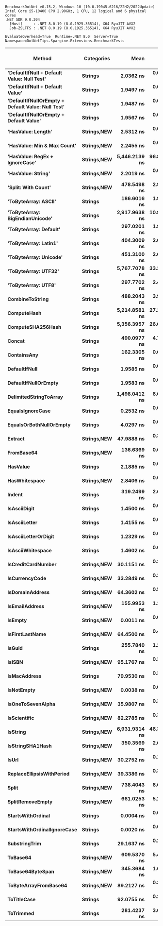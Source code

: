 ```

BenchmarkDotNet v0.15.2, Windows 10 (10.0.19045.6216/22H2/2022Update)
Intel Core i5-10400 CPU 2.90GHz, 1 CPU, 12 logical and 6 physical cores
.NET SDK 9.0.304
  [Host]     : .NET 8.0.19 (8.0.1925.36514), X64 RyuJIT AVX2
  Job-ZSLFFS : .NET 8.0.19 (8.0.1925.36514), X64 RyuJIT AVX2

EvaluateOverhead=True  Runtime=.NET 8.0  Server=True  
Namespace=DotNetTips.Spargine.Extensions.BenchmarkTests  

```
| Method                                            | Categories      | Mean          | Error      | StdDev     | StdErr     | Median        | Min           | Q1            | Q3            | Max           | Op/s                | CI99.9% Margin | Iterations | Kurtosis | MValue | Skewness | Rank | LogicalGroup | Baseline | Gen0   | Exceptions | Completed Work Items | Lock Contentions | Code Size | Allocated |
|-------------------------------------------------- |---------------- |--------------:|-----------:|-----------:|-----------:|--------------:|--------------:|--------------:|--------------:|--------------:|--------------------:|---------------:|-----------:|---------:|-------:|---------:|-----:|------------- |--------- |-------:|-----------:|---------------------:|-----------------:|----------:|----------:|
| **&#39;DefaultIfNull + Default Value: Null Test&#39;**        | **Strings**         |     **2.0362 ns** |  **0.0159 ns** |  **0.0141 ns** |  **0.0038 ns** |     **2.0390 ns** |     **1.9983 ns** |     **2.0321 ns** |     **2.0459 ns** |     **2.0518 ns** |       **491,121,717.3** |       **6.998 ns** |      **14.00** |    **4.082** |  **2.000** |  **-1.2053** |    **5** | *****            | **No**       |      **-** |          **-** |                    **-** |                **-** |      **79 B** |         **-** |
| **&#39;DefaultIfNull + Default Value&#39;**                   | **Strings**         |     **1.9497 ns** |  **0.0155 ns** |  **0.0137 ns** |  **0.0037 ns** |     **1.9545 ns** |     **1.9234 ns** |     **1.9434 ns** |     **1.9593 ns** |     **1.9657 ns** |       **512,906,225.9** |       **6.998 ns** |      **14.00** |    **2.152** |  **2.000** |  **-0.7738** |    **5** | *****            | **No**       |      **-** |          **-** |                    **-** |                **-** |      **50 B** |         **-** |
| **&#39;DefaultIfNullOrEmpty + Default Value: Null Test&#39;** | **Strings**         |     **1.9487 ns** |  **0.0168 ns** |  **0.0149 ns** |  **0.0040 ns** |     **1.9517 ns** |     **1.9215 ns** |     **1.9409 ns** |     **1.9567 ns** |     **1.9714 ns** |       **513,171,767.4** |       **6.998 ns** |      **14.00** |    **2.175** |  **2.000** |  **-0.3566** |    **5** | *****            | **No**       |      **-** |          **-** |                    **-** |                **-** |      **83 B** |         **-** |
| **&#39;DefaultIfNullOrEmpty + Default Value&#39;**            | **Strings**         |     **1.9567 ns** |  **0.0109 ns** |  **0.0102 ns** |  **0.0026 ns** |     **1.9550 ns** |     **1.9337 ns** |     **1.9530 ns** |     **1.9617 ns** |     **1.9741 ns** |       **511,055,508.6** |       **7.499 ns** |      **15.00** |    **2.854** |  **2.000** |  **-0.2746** |    **5** | *****            | **No**       |      **-** |          **-** |                    **-** |                **-** |      **50 B** |         **-** |
| **&#39;HasValue: Length&#39;**                                | **Strings,**NEW**** |     **2.5312 ns** |  **0.0210 ns** |  **0.0186 ns** |  **0.0050 ns** |     **2.5324 ns** |     **2.4978 ns** |     **2.5183 ns** |     **2.5460 ns** |     **2.5611 ns** |       **395,075,079.6** |       **6.998 ns** |      **14.00** |    **1.711** |  **2.000** |  **-0.1957** |    **7** | *****            | **No**       |      **-** |          **-** |                    **-** |                **-** |     **347 B** |         **-** |
| **&#39;HasValue: Min &amp; Max Count&#39;**                       | **Strings,**NEW**** |     **2.2455 ns** |  **0.0272 ns** |  **0.0254 ns** |  **0.0066 ns** |     **2.2521 ns** |     **2.1961 ns** |     **2.2262 ns** |     **2.2620 ns** |     **2.2932 ns** |       **445,327,098.5** |       **7.497 ns** |      **15.00** |    **2.186** |  **2.000** |  **-0.1577** |    **6** | *****            | **No**       |      **-** |          **-** |                    **-** |                **-** |     **366 B** |         **-** |
| **&#39;HasValue: RegEx + IgnoreCase&#39;**                    | **Strings,**NEW**** | **5,446.2139 ns** | **96.8129 ns** | **90.5589 ns** | **23.3822 ns** | **5,439.1205 ns** | **5,326.3153 ns** | **5,391.8800 ns** | **5,495.5872 ns** | **5,644.6243 ns** |           **183,613.8** |      **-4.191 ns** |      **15.00** |    **2.383** |  **2.000** |   **0.5028** |   **38** | *****            | **No**       | **0.0610** |          **-** |                    **-** |                **-** |   **1,119 B** |    **6608 B** |
| **&#39;HasValue: String&#39;**                                | **Strings,**NEW**** |     **2.2019 ns** |  **0.0195 ns** |  **0.0182 ns** |  **0.0047 ns** |     **2.2001 ns** |     **2.1561 ns** |     **2.1937 ns** |     **2.2140 ns** |     **2.2324 ns** |       **454,162,188.4** |       **7.498 ns** |      **15.00** |    **3.441** |  **2.000** |  **-0.6128** |    **6** | *****            | **No**       |      **-** |          **-** |                    **-** |                **-** |     **204 B** |         **-** |
| **&#39;Split: With Count&#39;**                               | **Strings,**NEW**** |   **478.5498 ns** |  **2.9420 ns** |  **2.6080 ns** |  **0.6970 ns** |   **478.8188 ns** |   **473.7081 ns** |   **476.9765 ns** |   **480.4894 ns** |   **483.1990 ns** |         **2,089,646.5** |       **6.651 ns** |      **14.00** |    **2.168** |  **2.000** |  **-0.2498** |   **32** | *****            | **No**       | **0.0229** |          **-** |                    **-** |                **-** |     **666 B** |    **2104 B** |
| **&#39;ToByteArray: ASCII&#39;**                              | **Strings**         |   **186.6016 ns** |  **1.9316 ns** |  **1.7124 ns** |  **0.4576 ns** |   **186.2491 ns** |   **182.8774 ns** |   **185.7826 ns** |   **187.7919 ns** |   **190.3500 ns** |         **5,359,009.6** |       **6.771 ns** |      **14.00** |    **3.355** |  **2.000** |   **0.0855** |   **24** | *****            | **No**       | **0.0107** |          **-** |                    **-** |                **-** |     **407 B** |    **1000 B** |
| **&#39;ToByteArray: BigEndianUnicode&#39;**                   | **Strings**         | **2,917.9638 ns** | **10.9401 ns** |  **9.1355 ns** |  **2.5337 ns** | **2,915.5151 ns** | **2,905.9879 ns** | **2,911.9499 ns** | **2,919.7254 ns** | **2,934.2831 ns** |           **342,704.7** |       **5.233 ns** |      **13.00** |    **1.998** |  **2.000** |   **0.6821** |   **37** | *****            | **No**       | **0.0191** |          **-** |                    **-** |                **-** |     **407 B** |    **1968 B** |
| **&#39;ToByteArray: Default&#39;**                            | **Strings**         |   **297.0201 ns** |  **1.9923 ns** |  **1.8636 ns** |  **0.4812 ns** |   **297.2086 ns** |   **294.2351 ns** |   **295.6684 ns** |   **298.1230 ns** |   **300.6088 ns** |         **3,366,775.9** |       **7.259 ns** |      **15.00** |    **1.833** |  **2.000** |   **0.1517** |   **27** | *****            | **No**       | **0.0105** |          **-** |                    **-** |                **-** |     **438 B** |    **1000 B** |
| **&#39;ToByteArray: Latin1&#39;**                             | **Strings**         |   **404.3009 ns** |  **2.0835 ns** |  **1.9489 ns** |  **0.5032 ns** |   **404.7009 ns** |   **400.4368 ns** |   **403.0306 ns** |   **405.3397 ns** |   **407.5530 ns** |         **2,473,405.2** |       **7.248 ns** |      **15.00** |    **2.080** |  **2.000** |  **-0.2982** |   **30** | *****            | **No**       | **0.0124** |          **-** |                    **-** |                **-** |     **407 B** |    **1144 B** |
| **&#39;ToByteArray: Unicode&#39;**                            | **Strings**         |   **451.3100 ns** |  **2.6912 ns** |  **2.5173 ns** |  **0.6500 ns** |   **451.3998 ns** |   **447.6928 ns** |   **449.5063 ns** |   **452.6173 ns** |   **456.8326 ns** |         **2,215,771.9** |       **7.175 ns** |      **15.00** |    **2.361** |  **2.000** |   **0.4667** |   **31** | *****            | **No**       | **0.0215** |          **-** |                    **-** |                **-** |     **407 B** |    **1968 B** |
| **&#39;ToByteArray: UTF32&#39;**                              | **Strings**         | **5,767.7078 ns** | **33.3399 ns** | **31.1861 ns** |  **8.0522 ns** | **5,762.6633 ns** | **5,710.2585 ns** | **5,748.2784 ns** | **5,787.4294 ns** | **5,822.2771 ns** |           **173,379.1** |       **3.474 ns** |      **15.00** |    **2.030** |  **2.000** |   **0.1611** |   **39** | *****            | **No**       | **0.0458** |          **-** |                    **-** |                **-** |     **407 B** |    **4128 B** |
| **&#39;ToByteArray: UTF8&#39;**                               | **Strings**         |   **297.7702 ns** |  **2.4758 ns** |  **2.3159 ns** |  **0.5980 ns** |   **297.5245 ns** |   **294.7018 ns** |   **295.5501 ns** |   **298.9671 ns** |   **301.7629 ns** |         **3,358,294.8** |       **7.201 ns** |      **15.00** |    **1.763** |  **2.000** |   **0.3123** |   **27** | *****            | **No**       | **0.0105** |          **-** |                    **-** |                **-** |     **469 B** |    **1000 B** |
| **CombineToString**                                   | **Strings**         |   **488.2043 ns** |  **3.9356 ns** |  **3.2864 ns** |  **0.9115 ns** |   **488.3568 ns** |   **481.3228 ns** |   **486.7168 ns** |   **490.4613 ns** |   **493.7230 ns** |         **2,048,322.8** |       **6.044 ns** |      **13.00** |    **2.456** |  **2.000** |  **-0.3773** |   **32** | *****            | **No**       | **0.0257** |          **-** |                    **-** |                **-** |   **2,029 B** |    **2416 B** |
| **ComputeHash**                                       | **Strings**         | **5,214.8581 ns** | **27.1068 ns** | **24.0295 ns** |  **6.4222 ns** | **5,214.6103 ns** | **5,159.7210 ns** | **5,201.4137 ns** | **5,231.5235 ns** | **5,256.4045 ns** |           **191,759.8** |       **3.789 ns** |      **14.00** |    **2.857** |  **2.000** |  **-0.4313** |   **38** | *****            | **No**       | **0.0229** |          **-** |                    **-** |                **-** |        **NA** |    **2296 B** |
| **ComputeSHA256Hash**                                 | **Strings**         | **5,356.3957 ns** | **26.0864 ns** | **24.4013 ns** |  **6.3004 ns** | **5,349.4167 ns** | **5,327.9682 ns** | **5,338.9931 ns** | **5,369.5347 ns** | **5,408.9680 ns** |           **186,692.7** |       **4.350 ns** |      **15.00** |    **2.309** |  **2.000** |   **0.7573** |   **38** | *****            | **No**       | **0.0229** |          **-** |                    **-** |                **-** |     **723 B** |    **2264 B** |
| **Concat**                                            | **Strings**         |   **490.0977 ns** |  **4.7323 ns** |  **4.4266 ns** |  **1.1430 ns** |   **489.4342 ns** |   **482.7734 ns** |   **487.3792 ns** |   **492.5131 ns** |   **499.5923 ns** |         **2,040,409.5** |       **6.929 ns** |      **15.00** |    **2.415** |  **2.000** |   **0.4651** |   **32** | *****            | **No**       | **0.0257** |          **-** |                    **-** |                **-** |        **NA** |    **2408 B** |
| **ContainsAny**                                       | **Strings**         |   **162.3305 ns** |  **0.6631 ns** |  **0.6202 ns** |  **0.1601 ns** |   **162.4976 ns** |   **161.0794 ns** |   **161.7787 ns** |   **162.8738 ns** |   **163.2140 ns** |         **6,160,273.0** |       **7.420 ns** |      **15.00** |    **1.803** |  **2.000** |  **-0.3183** |   **23** | *****            | **No**       | **0.0019** |          **-** |                    **-** |                **-** |        **NA** |     **192 B** |
| **DefaultIfNull**                                     | **Strings**         |     **1.9585 ns** |  **0.0254 ns** |  **0.0238 ns** |  **0.0061 ns** |     **1.9644 ns** |     **1.9205 ns** |     **1.9370 ns** |     **1.9735 ns** |     **2.0036 ns** |       **510,602,788.2** |       **7.497 ns** |      **15.00** |    **1.947** |  **2.000** |  **-0.0674** |    **5** | *****            | **No**       |      **-** |          **-** |                    **-** |                **-** |      **50 B** |         **-** |
| **DefaultIfNullOrEmpty**                              | **Strings**         |     **1.9583 ns** |  **0.0094 ns** |  **0.0083 ns** |  **0.0022 ns** |     **1.9603 ns** |     **1.9446 ns** |     **1.9529 ns** |     **1.9637 ns** |     **1.9746 ns** |       **510,644,543.8** |       **6.999 ns** |      **14.00** |    **2.008** |  **2.000** |   **0.0328** |    **5** | *****            | **No**       |      **-** |          **-** |                    **-** |                **-** |      **50 B** |         **-** |
| **DelimitedStringToArray**                            | **Strings**         | **1,498.0412 ns** |  **6.0439 ns** |  **5.3578 ns** |  **1.4319 ns** | **1,496.0512 ns** | **1,490.7347 ns** | **1,494.1848 ns** | **1,501.7466 ns** | **1,508.2060 ns** |           **667,538.4** |       **6.284 ns** |      **14.00** |    **1.669** |  **2.000** |   **0.3856** |   **36** | *****            | **No**       | **0.0343** |          **-** |                    **-** |                **-** |     **723 B** |    **3224 B** |
| **EqualsIgnoreCase**                                  | **Strings**         |     **0.2532 ns** |  **0.0110 ns** |  **0.0103 ns** |  **0.0027 ns** |     **0.2514 ns** |     **0.2339 ns** |     **0.2463 ns** |     **0.2574 ns** |     **0.2731 ns** |     **3,949,947,686.8** |       **7.499 ns** |      **15.00** |    **2.649** |  **2.500** |   **0.3726** |    **2** | *****            | **No**       |      **-** |          **-** |                    **-** |                **-** |      **39 B** |         **-** |
| **EqualsOrBothNullOrEmpty**                           | **Strings**         |     **4.0297 ns** |  **0.0241 ns** |  **0.0225 ns** |  **0.0058 ns** |     **4.0320 ns** |     **3.9793 ns** |     **4.0171 ns** |     **4.0460 ns** |     **4.0596 ns** |       **248,157,213.2** |       **7.497 ns** |      **15.00** |    **2.568** |  **2.000** |  **-0.6704** |    **9** | *****            | **No**       |      **-** |          **-** |                    **-** |                **-** |     **444 B** |         **-** |
| **Extract**                                           | **Strings,**NEW**** |    **47.9888 ns** |  **0.3709 ns** |  **0.3288 ns** |  **0.0879 ns** |    **47.8875 ns** |    **47.6735 ns** |    **47.7782 ns** |    **48.0166 ns** |    **48.6221 ns** |        **20,838,189.3** |       **6.956 ns** |      **14.00** |    **2.356** |  **2.000** |   **0.9987** |   **14** | *****            | **No**       | **0.0006** |          **-** |                    **-** |                **-** |     **552 B** |      **56 B** |
| **FromBase64**                                        | **Strings,**NEW**** |   **136.6369 ns** |  **0.6551 ns** |  **0.5471 ns** |  **0.1517 ns** |   **136.7377 ns** |   **135.3256 ns** |   **136.3670 ns** |   **136.9734 ns** |   **137.4626 ns** |         **7,318,669.4** |       **6.424 ns** |      **13.00** |    **3.209** |  **2.000** |  **-0.8681** |   **21** | *****            | **No**       | **0.0024** |          **-** |                    **-** |                **-** |   **1,032 B** |     **240 B** |
| **HasValue**                                          | **Strings**         |     **2.1885 ns** |  **0.0217 ns** |  **0.0203 ns** |  **0.0052 ns** |     **2.1871 ns** |     **2.1459 ns** |     **2.1777 ns** |     **2.2035 ns** |     **2.2186 ns** |       **456,931,024.3** |       **7.497 ns** |      **15.00** |    **2.167** |  **2.000** |  **-0.2256** |    **6** | *****            | **No**       |      **-** |          **-** |                    **-** |                **-** |     **183 B** |         **-** |
| **HasWhitespace**                                     | **Strings,**NEW**** |     **2.8406 ns** |  **0.0181 ns** |  **0.0160 ns** |  **0.0043 ns** |     **2.8382 ns** |     **2.8130 ns** |     **2.8307 ns** |     **2.8542 ns** |     **2.8660 ns** |       **352,043,980.1** |       **6.998 ns** |      **14.00** |    **1.687** |  **2.000** |   **0.0090** |    **8** | *****            | **No**       |      **-** |          **-** |                    **-** |                **-** |        **NA** |         **-** |
| **Indent**                                            | **Strings**         |   **319.2499 ns** |  **2.6143 ns** |  **2.4455 ns** |  **0.6314 ns** |   **319.1223 ns** |   **314.8699 ns** |   **317.4883 ns** |   **321.1222 ns** |   **322.6742 ns** |         **3,132,342.2** |       **7.184 ns** |      **15.00** |    **1.671** |  **2.000** |  **-0.1144** |   **28** | *****            | **No**       | **0.0215** |          **-** |                    **-** |                **-** |     **923 B** |    **1984 B** |
| **IsAsciiDigit**                                      | **Strings**         |     **1.4500 ns** |  **0.0132 ns** |  **0.0117 ns** |  **0.0031 ns** |     **1.4538 ns** |     **1.4188 ns** |     **1.4471 ns** |     **1.4557 ns** |     **1.4632 ns** |       **689,673,556.6** |       **6.998 ns** |      **14.00** |    **4.001** |  **2.000** |  **-1.2450** |    **4** | *****            | **No**       |      **-** |          **-** |                    **-** |                **-** |      **84 B** |         **-** |
| **IsAsciiLetter**                                     | **Strings**         |     **1.4155 ns** |  **0.0163 ns** |  **0.0136 ns** |  **0.0038 ns** |     **1.4195 ns** |     **1.3888 ns** |     **1.4121 ns** |     **1.4228 ns** |     **1.4314 ns** |       **706,473,885.8** |       **6.498 ns** |      **13.00** |    **2.346** |  **2.000** |  **-0.8694** |    **4** | *****            | **No**       |      **-** |          **-** |                    **-** |                **-** |     **106 B** |         **-** |
| **IsAsciiLetterOrDigit**                              | **Strings**         |     **1.2329 ns** |  **0.0173 ns** |  **0.0153 ns** |  **0.0041 ns** |     **1.2289 ns** |     **1.2128 ns** |     **1.2227 ns** |     **1.2381 ns** |     **1.2635 ns** |       **811,109,958.2** |       **6.998 ns** |      **14.00** |    **2.473** |  **2.000** |   **0.7819** |    **3** | *****            | **No**       |      **-** |          **-** |                    **-** |                **-** |     **104 B** |         **-** |
| **IsAsciiWhitespace**                                 | **Strings**         |     **1.4602 ns** |  **0.0096 ns** |  **0.0085 ns** |  **0.0023 ns** |     **1.4613 ns** |     **1.4425 ns** |     **1.4554 ns** |     **1.4646 ns** |     **1.4747 ns** |       **684,844,025.8** |       **6.999 ns** |      **14.00** |    **2.360** |  **2.000** |  **-0.2266** |    **4** | *****            | **No**       |      **-** |          **-** |                    **-** |                **-** |      **86 B** |         **-** |
| **IsCreditCardNumber**                                | **Strings,**NEW**** |    **30.1151 ns** |  **0.2686 ns** |  **0.2512 ns** |  **0.0649 ns** |    **30.2144 ns** |    **29.6080 ns** |    **30.0743 ns** |    **30.2644 ns** |    **30.3635 ns** |        **33,205,946.7** |       **7.468 ns** |      **15.00** |    **2.464** |  **2.000** |  **-1.0461** |   **10** | *****            | **No**       |      **-** |          **-** |                    **-** |                **-** |     **146 B** |         **-** |
| **IsCurrencyCode**                                    | **Strings,**NEW**** |    **33.2849 ns** |  **0.3568 ns** |  **0.2786 ns** |  **0.0804 ns** |    **33.2891 ns** |    **32.8359 ns** |    **33.1797 ns** |    **33.4320 ns** |    **33.8056 ns** |        **30,043,646.6** |       **5.960 ns** |      **12.00** |    **2.106** |  **2.000** |  **-0.0116** |   **11** | *****            | **No**       |      **-** |          **-** |                    **-** |                **-** |     **146 B** |         **-** |
| **IsDomainAddress**                                   | **Strings,**NEW**** |    **64.3602 ns** |  **0.5194 ns** |  **0.4858 ns** |  **0.1254 ns** |    **64.2851 ns** |    **63.2099 ns** |    **64.1489 ns** |    **64.6800 ns** |    **65.3882 ns** |        **15,537,556.4** |       **7.437 ns** |      **15.00** |    **3.587** |  **2.000** |  **-0.1493** |   **15** | *****            | **No**       |      **-** |          **-** |                    **-** |                **-** |     **146 B** |         **-** |
| **IsEmailAddress**                                    | **Strings,**NEW**** |   **155.9953 ns** |  **1.1792 ns** |  **1.1030 ns** |  **0.2848 ns** |   **156.4718 ns** |   **154.3985 ns** |   **155.1344 ns** |   **156.8073 ns** |   **157.8556 ns** |         **6,410,451.4** |       **7.358 ns** |      **15.00** |    **1.607** |  **2.000** |  **-0.1785** |   **22** | *****            | **No**       |      **-** |          **-** |                    **-** |                **-** |     **146 B** |         **-** |
| **IsEmpty**                                           | **Strings,**NEW**** |     **0.0011 ns** |  **0.0021 ns** |  **0.0018 ns** |  **0.0005 ns** |     **0.0000 ns** |     **0.0000 ns** |     **0.0000 ns** |     **0.0016 ns** |     **0.0060 ns** |   **893,678,394,368.9** |       **7.000 ns** |      **14.00** |    **3.818** |  **2.200** |   **1.4084** |    **1** | *****            | **No**       |      **-** |          **-** |                    **-** |                **-** |       **9 B** |         **-** |
| **IsFirstLastName**                                   | **Strings,**NEW**** |    **64.4500 ns** |  **0.4656 ns** |  **0.4356 ns** |  **0.1125 ns** |    **64.5305 ns** |    **63.6467 ns** |    **64.2031 ns** |    **64.6674 ns** |    **65.2555 ns** |        **15,515,911.4** |       **7.444 ns** |      **15.00** |    **2.410** |  **2.000** |  **-0.2118** |   **15** | *****            | **No**       |      **-** |          **-** |                    **-** |                **-** |     **146 B** |         **-** |
| **IsGuid**                                            | **Strings**         |   **255.7840 ns** |  **1.2377 ns** |  **1.0972 ns** |  **0.2932 ns** |   **255.8483 ns** |   **254.1931 ns** |   **255.0523 ns** |   **256.7125 ns** |   **257.4147 ns** |         **3,909,549.1** |       **6.853 ns** |      **14.00** |    **1.554** |  **2.000** |  **-0.0843** |   **25** | *****            | **No**       | **0.0010** |          **-** |                    **-** |                **-** |     **418 B** |      **96 B** |
| **IsISBN**                                            | **Strings,**NEW**** |    **95.1767 ns** |  **0.3484 ns** |  **0.3259 ns** |  **0.0841 ns** |    **95.1593 ns** |    **94.7028 ns** |    **94.9432 ns** |    **95.4425 ns** |    **95.6242 ns** |        **10,506,768.5** |       **7.458 ns** |      **15.00** |    **1.464** |  **2.000** |   **0.0128** |   **20** | *****            | **No**       |      **-** |          **-** |                    **-** |                **-** |     **146 B** |         **-** |
| **IsMacAddress**                                      | **Strings**         |    **79.9530 ns** |  **0.3469 ns** |  **0.3075 ns** |  **0.0822 ns** |    **80.0125 ns** |    **79.3407 ns** |    **79.7759 ns** |    **80.1642 ns** |    **80.4331 ns** |        **12,507,342.9** |       **6.959 ns** |      **14.00** |    **2.055** |  **2.000** |  **-0.3248** |   **16** | *****            | **No**       |      **-** |          **-** |                    **-** |                **-** |     **796 B** |         **-** |
| **IsNotEmpty**                                        | **Strings,**NEW**** |     **0.0038 ns** |  **0.0042 ns** |  **0.0039 ns** |  **0.0010 ns** |     **0.0031 ns** |     **0.0000 ns** |     **0.0000 ns** |     **0.0053 ns** |     **0.0122 ns** |   **262,795,856,910.7** |       **7.499 ns** |      **15.00** |    **2.422** |  **2.000** |   **0.7871** |    **1** | *****            | **No**       |      **-** |          **-** |                    **-** |                **-** |       **9 B** |         **-** |
| **IsOneToSevenAlpha**                                 | **Strings,**NEW**** |    **35.9807 ns** |  **0.3709 ns** |  **0.3097 ns** |  **0.0859 ns** |    **36.0135 ns** |    **35.3613 ns** |    **35.9112 ns** |    **36.1069 ns** |    **36.5435 ns** |        **27,792,660.3** |       **6.457 ns** |      **13.00** |    **2.659** |  **2.000** |  **-0.2790** |   **12** | *****            | **No**       |      **-** |          **-** |                    **-** |                **-** |     **146 B** |         **-** |
| **IsScientific**                                      | **Strings,**NEW**** |    **82.2785 ns** |  **0.3704 ns** |  **0.3465 ns** |  **0.0895 ns** |    **82.2580 ns** |    **81.7830 ns** |    **82.0837 ns** |    **82.4617 ns** |    **82.9977 ns** |        **12,153,842.7** |       **7.455 ns** |      **15.00** |    **2.216** |  **2.000** |   **0.4464** |   **17** | *****            | **No**       |      **-** |          **-** |                    **-** |                **-** |     **716 B** |         **-** |
| **IsString**                                          | **Strings,**NEW**** | **6,931.9314 ns** | **46.3251 ns** | **41.0660 ns** | **10.9753 ns** | **6,933.1837 ns** | **6,852.8305 ns** | **6,910.6647 ns** | **6,960.9922 ns** | **6,988.4048 ns** |           **144,259.9** |       **1.512 ns** |      **14.00** |    **2.054** |  **2.000** |  **-0.4832** |   **40** | *****            | **No**       |      **-** |          **-** |                    **-** |                **-** |     **143 B** |         **-** |
| **IsStringSHA1Hash**                                  | **Strings,**NEW**** |   **350.3569 ns** |  **2.6372 ns** |  **2.4668 ns** |  **0.6369 ns** |   **349.0202 ns** |   **348.0048 ns** |   **348.5645 ns** |   **351.6133 ns** |   **355.1234 ns** |         **2,854,232.3** |       **7.182 ns** |      **15.00** |    **2.009** |  **2.000** |   **0.8211** |   **29** | *****            | **No**       |      **-** |          **-** |                    **-** |                **-** |     **146 B** |         **-** |
| **IsUrl**                                             | **Strings,**NEW**** |    **30.2752 ns** |  **0.1596 ns** |  **0.1415 ns** |  **0.0378 ns** |    **30.3070 ns** |    **29.8733 ns** |    **30.2168 ns** |    **30.3684 ns** |    **30.4600 ns** |        **33,030,381.9** |       **6.981 ns** |      **14.00** |    **4.944** |  **2.000** |  **-1.4142** |   **10** | *****            | **No**       |      **-** |          **-** |                    **-** |                **-** |     **146 B** |         **-** |
| **ReplaceEllipsisWithPeriod**                         | **Strings,**NEW**** |    **39.3386 ns** |  **0.3796 ns** |  **0.3365 ns** |  **0.0899 ns** |    **39.3513 ns** |    **38.7715 ns** |    **39.1218 ns** |    **39.5188 ns** |    **39.9302 ns** |        **25,420,293.3** |       **6.955 ns** |      **14.00** |    **1.876** |  **2.000** |   **0.0902** |   **13** | *****            | **No**       | **0.0024** |          **-** |                    **-** |                **-** |     **494 B** |     **224 B** |
| **Split**                                             | **Strings,**NEW**** |   **738.4043 ns** |  **6.6573 ns** |  **6.2272 ns** |  **1.6079 ns** |   **738.0432 ns** |   **725.6287 ns** |   **734.7870 ns** |   **742.5998 ns** |   **749.5957 ns** |         **1,354,271.6** |       **6.696 ns** |      **15.00** |    **2.299** |  **2.000** |  **-0.2184** |   **35** | *****            | **No**       | **0.0267** |          **-** |                    **-** |                **-** |     **466 B** |    **2448 B** |
| **SplitRemoveEmpty**                                  | **Strings,**NEW**** |   **661.0253 ns** |  **5.2448 ns** |  **4.9060 ns** |  **1.2667 ns** |   **662.2142 ns** |   **654.3529 ns** |   **655.6886 ns** |   **664.4906 ns** |   **668.8908 ns** |         **1,512,801.5** |       **6.867 ns** |      **15.00** |    **1.447** |  **2.000** |  **-0.0338** |   **34** | *****            | **No**       | **0.0286** |          **-** |                    **-** |                **-** |     **523 B** |    **2624 B** |
| **StartsWithOrdinal**                                 | **Strings**         |     **0.0004 ns** |  **0.0010 ns** |  **0.0009 ns** |  **0.0002 ns** |     **0.0000 ns** |     **0.0000 ns** |     **0.0000 ns** |     **0.0001 ns** |     **0.0024 ns** | **2,260,953,360,660.3** |       **7.500 ns** |      **15.00** |    **3.116** |  **2.000** |   **1.4118** |    **1** | *****            | **No**       |      **-** |          **-** |                    **-** |                **-** |      **10 B** |         **-** |
| **StartsWithOrdinalIgnoreCase**                       | **Strings**         |     **0.0020 ns** |  **0.0037 ns** |  **0.0035 ns** |  **0.0009 ns** |     **0.0000 ns** |     **0.0000 ns** |     **0.0000 ns** |     **0.0026 ns** |     **0.0093 ns** |   **509,861,831,258.8** |       **7.500 ns** |      **15.00** |    **2.772** |  **2.364** |   **1.2244** |    **1** | *****            | **No**       |      **-** |          **-** |                    **-** |                **-** |      **10 B** |         **-** |
| **SubstringTrim**                                     | **Strings**         |    **29.1637 ns** |  **0.2195 ns** |  **0.2053 ns** |  **0.0530 ns** |    **29.1380 ns** |    **28.8146 ns** |    **29.0324 ns** |    **29.2720 ns** |    **29.5028 ns** |        **34,289,215.1** |       **7.473 ns** |      **15.00** |    **1.901** |  **2.000** |   **0.1616** |   **10** | *****            | **No**       | **0.0011** |          **-** |                    **-** |                **-** |     **582 B** |     **104 B** |
| **ToBase64**                                          | **Strings,**NEW**** |   **609.5370 ns** |  **5.4566 ns** |  **5.1041 ns** |  **1.3179 ns** |   **608.6215 ns** |   **601.6117 ns** |   **605.8914 ns** |   **612.9550 ns** |   **618.6549 ns** |         **1,640,589.4** |       **6.841 ns** |      **15.00** |    **1.841** |  **2.000** |   **0.2556** |   **33** | *****            | **No**       | **0.0391** |          **-** |                    **-** |                **-** |     **473 B** |    **3640 B** |
| **ToBase64ByteSpan**                                  | **Strings,**NEW**** |   **345.3684 ns** |  **1.6243 ns** |  **1.5193 ns** |  **0.3923 ns** |   **345.0205 ns** |   **343.3739 ns** |   **344.4057 ns** |   **346.2614 ns** |   **349.0382 ns** |         **2,895,458.8** |       **7.304 ns** |      **15.00** |    **2.855** |  **2.000** |   **0.8073** |   **29** | *****            | **No**       | **0.0081** |          **-** |                    **-** |                **-** |   **1,627 B** |     **752 B** |
| **ToByteArrayFromBase64**                             | **Strings,**NEW**** |    **89.2127 ns** |  **0.3511 ns** |  **0.2932 ns** |  **0.0813 ns** |    **89.1940 ns** |    **88.7039 ns** |    **89.0140 ns** |    **89.4677 ns** |    **89.7159 ns** |        **11,209,164.5** |       **6.459 ns** |      **13.00** |    **1.753** |  **2.000** |  **-0.0051** |   **18** | *****            | **No**       | **0.0020** |          **-** |                    **-** |                **-** |   **1,477 B** |     **192 B** |
| **ToTitleCase**                                       | **Strings**         |    **92.0755 ns** |  **0.2112 ns** |  **0.1872 ns** |  **0.0500 ns** |    **92.0580 ns** |    **91.7354 ns** |    **91.9826 ns** |    **92.2295 ns** |    **92.3504 ns** |        **10,860,655.5** |       **6.975 ns** |      **14.00** |    **1.852** |  **2.000** |  **-0.0474** |   **19** | *****            | **No**       | **0.0019** |          **-** |                    **-** |                **-** |   **2,442 B** |     **176 B** |
| **ToTrimmed**                                         | **Strings**         |   **281.4237 ns** |  **3.0416 ns** |  **2.6963 ns** |  **0.7206 ns** |   **280.5217 ns** |   **278.5382 ns** |   **279.1145 ns** |   **283.1550 ns** |   **286.5618 ns** |         **3,553,361.0** |       **6.640 ns** |      **14.00** |    **1.730** |  **2.000** |   **0.5110** |   **26** | *****            | **No**       | **0.0215** |          **-** |                    **-** |                **-** |     **613 B** |    **1992 B** |
